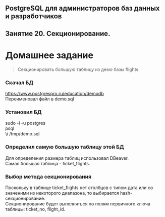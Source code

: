 ## PostgreSQL для администраторов баз данных и разработчиков ##  
## Занятие 20. Секционирование. ##  
# Домашнее задание # 

>Секционировать большую таблицу из демо базы flights.  

### Скачал БД ### 
https://www.postgrespro.ru/education/demodb  
Переименовал файл в demo.sql  

### Установил БД ### 
sudo -i -u postgres  
psql  
\i /tmp/demo.sql  

### Определил самую большую таблицу этой БД ### 
Для определения размера таблиц использовал DBeaver.  
Самая большая таблица - ticket_flights.  

### Выбор метода секционирования ###
Поскольку в таблице ticket_flights нет столбцов с типом дата или со значеними из некоторого диапазона, то выбирается hash-секционирование.  
Секционирование будет выполняться по полям первичного ключа таблицы: ticket_no, flight_id.
